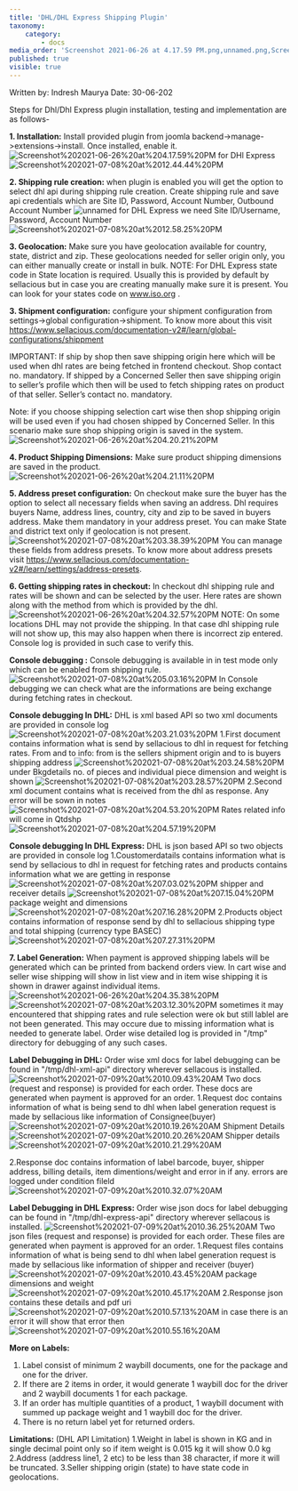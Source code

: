 ```yaml
---
title: 'DHL/DHL Express Shipping Plugin'
taxonomy:
    category:
        - docs
media_order: 'Screenshot 2021-06-26 at 4.17.59 PM.png,unnamed.png,Screenshot 2021-06-26 at 4.20.21 PM.png,Screenshot 2021-06-26 at 4.21.11 PM.png,Screenshot 2021-06-26 at 4.32.57 PM.png,Screenshot 2021-06-26 at 4.35.38 PM.png,Screenshot 2021-07-08 at 12.44.44 PM.png,Screenshot 2021-07-08 at 12.58.25 PM.png,Screenshot 2021-07-08 at 3.12.30 PM.png,Screenshot 2021-07-08 at 3.21.03 PM.png,Screenshot 2021-07-08 at 3.24.58 PM.png,Screenshot 2021-07-08 at 3.28.57 PM.png,Screenshot 2021-07-08 at 3.38.39 PM.png,Screenshot 2021-07-08 at 4.53.20 PM.png,Screenshot 2021-07-08 at 4.57.19 PM.png,Screenshot 2021-07-08 at 5.03.16 PM.png,Screenshot 2021-07-08 at 7.03.02 PM.png,Screenshot 2021-07-08 at 7.15.04 PM.png,Screenshot 2021-07-08 at 7.16.28 PM.png,Screenshot 2021-07-08 at 7.27.31 PM.png,Screenshot 2021-07-09 at 10.09.43 AM.png,Screenshot 2021-07-09 at 10.19.26 AM.png,Screenshot 2021-07-09 at 10.20.26 AM.png,Screenshot 2021-07-09 at 10.21.29 AM.png,Screenshot 2021-07-09 at 10.32.07 AM.png,Screenshot 2021-07-09 at 10.36.25 AM.png'
published: true
visible: true
---
```


Written by: Indresh Maurya
Date: 30-06-202

Steps for Dhl/Dhl Express plugin installation, testing and implementation are as follows-

**1. Installation:** Install provided plugin from joomla backend->manage->extensions->install. Once installed, enable it.
![Screenshot%202021-06-26%20at%204.17.59%20PM](Screenshot%202021-06-26%20at%204.17.59%20PM.png "Screenshot%202021-06-26%20at%204.17.59%20PM")
for DHl Express
![Screenshot%202021-07-08%20at%2012.44.44%20PM](Screenshot%202021-07-08%20at%2012.44.44%20PM.png "Screenshot%202021-07-08%20at%2012.44.44%20PM")

**2. Shipping rule creation:** when plugin is enabled you will get the option to select dhl api during shipping rule creation. Create shipping rule and save api credentials which are 
Site ID, Password, Account Number, Outbound Account Number
![unnamed](unnamed.png "unnamed")
for DHL Express we need Site ID/Username, Password, Account Number
![Screenshot%202021-07-08%20at%2012.58.25%20PM](Screenshot%202021-07-08%20at%2012.58.25%20PM.png "Screenshot%202021-07-08%20at%2012.58.25%20PM")

**3. Geolocation:** Make sure you have geolocation available for country, state, district and zip. These geolocations needed for seller origin only, you can either manually create or install in bulk.
NOTE: For DHL Express state code in State location is required. Usually this is provided by default by sellacious but in case you are creating manually make sure it is present. You can look for your states code on www.iso.org . 

**3. Shipment configuration:** configure your shipment configuration from settings->global configuration->shipment. To know more about this visit https://www.sellacious.com/documentation-v2#/learn/global-configurations/shippment

IMPORTANT: If ship by shop then save shipping origin here which will be used when dhl rates are being fetched in frontend checkout. Shop contact no. mandatory.
If shipped by a Concerned Seller then save shipping origin to seller’s profile which then will be used to fetch shipping rates on product of that seller. Seller’s contact no. mandatory.

Note: if you choose shipping selection cart wise then shop shipping origin will be used even if you had chosen shipped by Concerned Seller. In this scenario make sure  shop shipping origin is saved in the system.
![Screenshot%202021-06-26%20at%204.20.21%20PM](Screenshot%202021-06-26%20at%204.20.21%20PM.png "Screenshot%202021-06-26%20at%204.20.21%20PM")

**4. Product Shipping Dimensions:** Make sure product shipping dimensions are saved in the product.
![Screenshot%202021-06-26%20at%204.21.11%20PM](Screenshot%202021-06-26%20at%204.21.11%20PM.png "Screenshot%202021-06-26%20at%204.21.11%20PM")

**5. Address preset configuration:** On checkout make sure the buyer has the option to select all necessary fields when saving an address. Dhl requires buyers Name, address lines, country, city and zip to be saved in buyers address. Make them mandatory in your address preset. You can make State and district text only if geolocation is not present. 
![Screenshot%202021-07-08%20at%203.38.39%20PM](Screenshot%202021-07-08%20at%203.38.39%20PM.png "Screenshot%202021-07-08%20at%203.38.39%20PM")
You can manage these fields from address presets. To know more about address presets visit https://www.sellacious.com/documentation-v2#/learn/settings/address-presets.

**6. Getting shipping rates in checkout:** In checkout dhl shipping rule and rates will be shown and can be selected by the user. Here rates are shown along with the method from which is provided by the dhl.
![Screenshot%202021-06-26%20at%204.32.57%20PM](Screenshot%202021-06-26%20at%204.32.57%20PM.png "Screenshot%202021-06-26%20at%204.32.57%20PM")
NOTE: On some locations DHL may not provide the shipping. In that case dhl shipping rule will not show up, this may also happen when there is incorrect zip entered. Console log is provided in such case to verify this.

**Console debugging :** Console debugging is  available in in test mode only which can be enabled from shipping rule. 
![Screenshot%202021-07-08%20at%205.03.16%20PM](Screenshot%202021-07-08%20at%205.03.16%20PM.png "Screenshot%202021-07-08%20at%205.03.16%20PM")
In Console debugging we can check what are the informations are being exchange during fetching rates in checkout.

**Console debugging In DHL:**  DHL is xml based API so two xml documents are provided in console log
![Screenshot%202021-07-08%20at%203.21.03%20PM](Screenshot%202021-07-08%20at%203.21.03%20PM.png "Screenshot%202021-07-08%20at%203.21.03%20PM")
1.First document contains information what is send by sellacious to dhl in request for fetching rates.
From and to info: from is the sellers shipment origin and to is buyers shipping address
![Screenshot%202021-07-08%20at%203.24.58%20PM](Screenshot%202021-07-08%20at%203.24.58%20PM.png "Screenshot%202021-07-08%20at%203.24.58%20PM")
under Bkgdetails no. of pieces and individual  piece dimension and weight is shown
![Screenshot%202021-07-08%20at%203.28.57%20PM](Screenshot%202021-07-08%20at%203.28.57%20PM.png "Screenshot%202021-07-08%20at%203.28.57%20PM")
 2.Second xml document contains what is received from the dhl as response.
Any error will be sown in notes 
![Screenshot%202021-07-08%20at%204.53.20%20PM](Screenshot%202021-07-08%20at%204.53.20%20PM.png "Screenshot%202021-07-08%20at%204.53.20%20PM")
Rates related info  will come in Qtdshp
![Screenshot%202021-07-08%20at%204.57.19%20PM](Screenshot%202021-07-08%20at%204.57.19%20PM.png "Screenshot%202021-07-08%20at%204.57.19%20PM") 

**Console debugging In DHL Express:** DHL is json based API so two objects are provided in console log
1.Coustomerdatails contains information what is send by sellacious to dhl in request for fetching rates and products contains information what we are getting in response
![Screenshot%202021-07-08%20at%207.03.02%20PM](Screenshot%202021-07-08%20at%207.03.02%20PM.png "Screenshot%202021-07-08%20at%207.03.02%20PM")
shipper and receiver details
![Screenshot%202021-07-08%20at%207.15.04%20PM](Screenshot%202021-07-08%20at%207.15.04%20PM.png "Screenshot%202021-07-08%20at%207.15.04%20PM")
package weight and dimensions
![Screenshot%202021-07-08%20at%207.16.28%20PM](Screenshot%202021-07-08%20at%207.16.28%20PM.png "Screenshot%202021-07-08%20at%207.16.28%20PM")
 2.Products object contains information of response send by dhl to sellacious
shipping type and total shipping (currency type BASEC)
![Screenshot%202021-07-08%20at%207.27.31%20PM](Screenshot%202021-07-08%20at%207.27.31%20PM.png "Screenshot%202021-07-08%20at%207.27.31%20PM")

**7. Label Generation:** When payment is approved shipping labels will be generated  which can be printed from backend orders view. In cart wise and seller wise shipping will show in list view and in item wise shipping it is shown in drawer against individual items.
![Screenshot%202021-06-26%20at%204.35.38%20PM](Screenshot%202021-06-26%20at%204.35.38%20PM.png "Screenshot%202021-06-26%20at%204.35.38%20PM")
![Screenshot%202021-07-08%20at%203.12.30%20PM](Screenshot%202021-07-08%20at%203.12.30%20PM.png "Screenshot%202021-07-08%20at%203.12.30%20PM")
sometimes it may encountered that shipping rates and rule selection were ok but still lablel are not been generated. This may occure due to missing information what is needed to generate label. Order wise detailed log is provided in "/tmp" directory  for debugging of any such cases.

**Label Debugging in DHL:** Order wise xml docs for label debugging can be found in "/tmp/dhl-xml-api" directory wherever sellacous is installed. 
![Screenshot%202021-07-09%20at%2010.09.43%20AM](Screenshot%202021-07-09%20at%2010.09.43%20AM.png "Screenshot%202021-07-09%20at%2010.09.43%20AM")
Two docs (request and response) is provided for each order. These docs are generated when payment is approved for an order.
1.Request doc contains information of what is being send to dhl when label generation request is made by sellacious
like information of Consignee(buyer)
![Screenshot%202021-07-09%20at%2010.19.26%20AM](Screenshot%202021-07-09%20at%2010.19.26%20AM.png "Screenshot%202021-07-09%20at%2010.19.26%20AM")
Shipment Details
![Screenshot%202021-07-09%20at%2010.20.26%20AM](Screenshot%202021-07-09%20at%2010.20.26%20AM.png "Screenshot%202021-07-09%20at%2010.20.26%20AM")
Shipper details
![Screenshot%202021-07-09%20at%2010.21.29%20AM](Screenshot%202021-07-09%20at%2010.21.29%20AM.png "Screenshot%202021-07-09%20at%2010.21.29%20AM")

2.Response doc contains information of label barcode, buyer, shipper address, billing details, item dimentions/weight and error in if any.
errors are logged under condition fileld 
![Screenshot%202021-07-09%20at%2010.32.07%20AM](Screenshot%202021-07-09%20at%2010.32.07%20AM.png "Screenshot%202021-07-09%20at%2010.32.07%20AM")


**Label Debugging in DHL Express:**  Order wise json docs for label debugging can be found in "/tmp/dhl-express-api" directory wherever sellacous is installed. 
![Screenshot%202021-07-09%20at%2010.36.25%20AM](Screenshot%202021-07-09%20at%2010.36.25%20AM.png "Screenshot%202021-07-09%20at%2010.36.25%20AM")
Two json files (request and response) is provided for each order. These files are generated when payment is approved for an order.
1.Request files contains information of what is being send to dhl when label generation request is made by sellacious
like information of shipper and receiver (buyer)
![Screenshot%202021-07-09%20at%2010.43.45%20AM](Screenshot%202021-07-09%20at%2010.43.45%20AM.png "Screenshot%202021-07-09%20at%2010.43.45%20AM")
package dimensions and  weight
![Screenshot%202021-07-09%20at%2010.45.17%20AM](Screenshot%202021-07-09%20at%2010.45.17%20AM.png "Screenshot%202021-07-09%20at%2010.45.17%20AM")
2.Response json contains these details and pdf uri
![Screenshot%202021-07-09%20at%2010.57.13%20AM](Screenshot%202021-07-09%20at%2010.57.13%20AM.png "Screenshot%202021-07-09%20at%2010.57.13%20AM")
in case there is an error it will show that error then
![Screenshot%202021-07-09%20at%2010.55.16%20AM](Screenshot%202021-07-09%20at%2010.55.16%20AM.png "Screenshot%202021-07-09%20at%2010.55.16%20AM")

**More on Labels:** 
1. Label consist of minimum 2 waybill documents, one for the package and one for the driver.
2. If there are 2 items in order, it would generate 1 waybill doc for the driver and 2 waybill documents 1 for each package.
3. If an order has multiple quantities of a product, 1 waybill document with summed up package weight and 1 waybill doc for the driver.
4. There is no return label yet for returned orders.

**Limitations:**
(DHL API Limitation)
1.Weight in label is shown in KG and in single decimal point only so if item weight is 0.015 kg it will show 0.0 kg
2.Address (address line1, 2 etc) to be less than 38 character, if more it will be truncated. 
3.Seller shipping origin (state) to have state code in geolocations.



